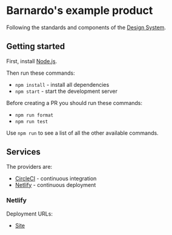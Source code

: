 # Barnardo's example product

Following the standards and components of the [Design System](https://design-system.barnardos.org.uk/).

## Getting started

First, install [Node.js](https://nodejs.org/en/).

Then run these commands:

- `npm install` - install all dependencies
- `npm start` - start the development server

Before creating a PR you should run these commands:

- `npm run format`
- `npm run test`

Use `npm run` to see a list of all the other available commands.

## Services

The providers are:

- [CircleCI](https://circleci.com) - continuous integration
- [Netlify](https://www.netlify.com) - continuous deployment

### Netlify

Deployment URLs:

- [Site](https://barnardos-example-product.netlify.com)
